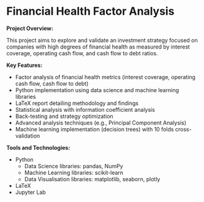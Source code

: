 # Financial Health Factor Analysis

**Project Overview:**

This project aims to explore and validate an investment strategy focused on companies with high degrees of financial health as measured by interest coverage, operating cash flow, and cash flow to debt ratios.

**Key Features:**

- Factor analysis of financial health metrics (interest coverage, operating cash flow, cash flow to debt)
- Python implementation using data science and machine learning libraries
- LaTeX report detailing methodology and findings
- Statistical analysis with information coefficient analysis
- Back-testing and strategy optimization
- Advanced analysis techniques (e.g., Principal Component Analysis)
- Machine learning implementation (decision trees) with 10 folds cross-validation

**Tools and Technologies:**

- Python
  - Data Science libraries: pandas, NumPy
  - Machine Learning libraries: scikit-learn
  - Data Visualisation libraries: matplotlib, seaborn, plotly
- LaTeX
- Jupyter Lab


